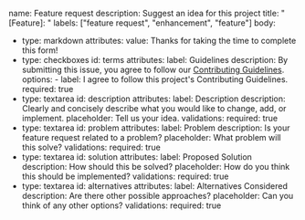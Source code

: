 
name: Feature request
description: Suggest an idea for this project
title: "[Feature]: "
labels: ["feature request", "enhancement", "feature"]
body:
  - type: markdown
    attributes:
      value: Thanks for taking the time to complete this form!
  - type: checkboxes
    id: terms
    attributes:
      label: Guidelines
      description: By submitting this issue, you agree to follow our [Contributing Guidelines](https://github.com/adaves1/.github/blob/main/CONTRIBUTING.md).
      options:
        - label: I agree to follow this project's Contributing Guidelines.
          required: true
  - type: textarea
    id: description
    attributes:
      label: Description
      description: Clearly and concisely describe what you would like to change, add, or implement.
      placeholder: Tell us your idea.
    validations:
      required: true
  - type: textarea
    id: problem
    attributes:
      label: Problem
      description: Is your feature request related to a problem?
      placeholder: What problem will this solve?
    validations:
      required: true
  - type: textarea
    id: solution
    attributes:
      label: Proposed Solution
      description: How should this be solved?
      placeholder: How do you think this should be implemented?
    validations:
      required: true
  - type: textarea
    id: alternatives
    attributes:
      label: Alternatives Considered
      description: Are there other possible approaches?
      placeholder: Can you think of any other options?
    validations:
      required: true
